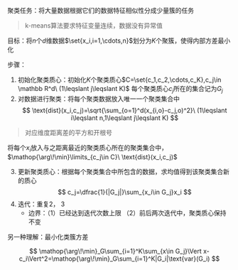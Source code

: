 聚类任务：将大量数据根据它们的数据特征相似性分成少量簇的任务
> k-means算法要求特征变量连续，数据没有异常值

目标：将$n$个$d$维数据$\set{x_i,i=1,\cdots,n}$划分为$K$个聚簇，使得内部方差最小化

步骤：

1. 初始化聚类质心：初始化$K$个聚类质心$C=\set{c_1,c_2,\cdots,c_K},c_j\in \mathbb R^d\ (1\leqslant j\leqslant K)$ 每个聚类质心$c_j$所在的集合记为$G_j$
2. 对数据进行聚类：将每个聚类数据放入唯一一个聚类集合中
$$
\text{dist}(x_i,c_j)=\sqrt{\sum_{o=1}^d(x_{i,o}-c_j,o)^2}\ (1\leqslant i\leqslant n,1\leqslant j\leqslant K)
$$
> 对应维度距离差的平方和开根号

将每个$x_i$放入与之距离最近的聚类质心所在的聚类集合中，$\mathop{\arg\!\min}\limits_{c_j\in C}\ \text{dist}(x_i,c_j)$

3. 更新聚类质心：根据每个聚类集合中所包含的数据，求均值得到该聚类集合新的质心
$$
c_j=\dfrac{1}{|G_j|}\sum_{x_i\in G_j}x_i
$$
4. 迭代：重复2， 3
	+ 边界：（1）已经达到迭代次数上限 （2）前后两次迭代中，聚类质心保持不变

另一种理解：最小化类簇方差

$$
\mathop{\arg\!\min}_G\sum_{i=1}^K\sum_{x\in G_j}\Vert x-c_i\Vert^2=\mathop{\arg\!\min}_G\sum_{i=1}^K|G_i|\text{var}(G_i)
$$
